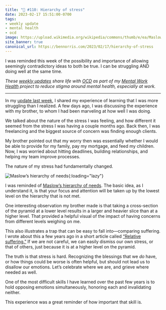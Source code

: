 ```yaml
---
title: "🧠 #110: Hierarchy of stress"
date: 2023-02-17 15:51:00-0700
tags:
- weekly update
- mental health
- ocd
image: https://upload.wikimedia.org/wikipedia/commons/thumb/e/ea/Maslow%27s_Hierarchy_of_Needs2.svg/1200px-Maslow%27s_Hierarchy_of_Needs2.svg.png
site_banner: true
canonical_url: https://bennorris.com/2023/02/17/hierarchy-of-stress
---
```


I was reminded this week of the possibility and importance of allowing seemingly contradictory ideas to both be true. I can be struggling AND doing well at the same time.

_These [weekly updates](https://bennorris.com/tags/weekly-update/) share life with [OCD](https://bennorris.com/tags/ocd/) as part of my [Mental Work Health](https://bennorris.com/mental-work-health/) project to reduce stigma around mental health, especially at work._

***

In my [update last week](https://bennorris.com/2023/02/10/dropping-rubber-balls), I shared my experience of learning that I was more struggling than I realized. A few days ago, I was discussing the experience with my brother, to whom I had been marveling at how well I was doing.

We talked about the nature of the stress I was feeling, and how different it seemed from the stress I was having a couple months ago. Back then, I was freelancing and the biggest source of concern was finding enough clients.

My brother pointed out that my worry then was essentially whether I would be able to provide for my family, pay my mortgage, and feed my children. Now, I was worried about hitting deadlines, building relationships, and helping my team improve processes.

The nature of my stress had fundamentally changed.

![Maslow’s hierarchy of needs](https://upload.wikimedia.org/wikipedia/commons/thumb/e/ea/Maslow%27s_Hierarchy_of_Needs2.svg/1200px-Maslow%27s_Hierarchy_of_Needs2.svg.png){:loading="lazy"}

I was reminded of [Maslow’s hierarchy of needs](https://en.wikipedia.org/wiki/Maslow's_hierarchy_of_needs). The basic idea, as I understand it, is that your focus and attention will be taken up by the lowest level on the hierarchy that is not met.

One interesting observation my brother made is that taking a cross-section of the pyramid at a lower level results in a larger and heavier slice than at a higher level. That provided a helpful visual of the impact of having concerns from different levels weighing on me.

This also illustrates a trap that can be easy to fall into—comparing suffering. I wrote about this a few years ago in a short article called [“Relative suffering.”](https://bennorris.com/2019/02/19/relative-suffering) If we are not careful, we can easily dismiss our own stress, or that of others, just because it is at a higher level on the pyramid.

The truth is that stress is hard. Recognizing the blessings that we *do* have, or how things could be worse is often helpful, but should not lead us to disallow our emotions. Let’s celebrate where we are, and grieve where needed as well.

One of the most difficult skills I have learned over the past few years is to hold opposing emotions simultaneously, honoring each and invalidating neither.

This experience was a great reminder of how important that skill is.



